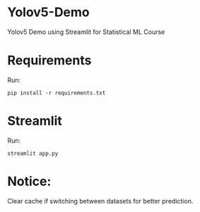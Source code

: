 # Yolov5-Demo

Yolov5 Demo using Streamlit for Statistical ML Course 

# Requirements 

Run: 

```
pip install -r requirements.txt
```

# Streamlit 

Run: 

```
streamlit app.py 
```

# Notice: 

Clear cache if switching between datasets for better prediction. 

